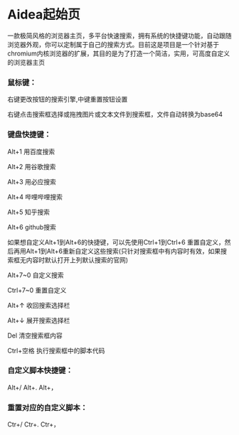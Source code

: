 # Aidea起始页
一款极简风格的浏览器主页，多平台快速搜索，拥有系统的快捷键功能，自动跟随浏览器外观，你可以定制属于自己的搜索方式。目前这是项目是一个针对基于chromium内核浏览器的扩展，其目的是为了打造一个简洁，实用，可高度自定义的浏览器主页

### 鼠标键：

右键更改按钮的搜索引擎,中键重置按钮设置

右键点击搜索框选择或拖拽图片或文本文件到搜索框，文件自动转换为base64

### 键盘快捷键：

Alt+1 用百度搜索

Alt+2 用谷歌搜索

Alt+3 用必应搜索

Alt+4 哔哩哔哩搜索

Alt+5 知乎搜索

Alt+6 github搜索

如果想自定义Alt+1到Alt+6的快捷键，可以先使用Ctrl+1到Ctrl+6 重置自定义，然后再用Alt+1到Alt+6重新自定义这些搜索(只针对搜索框中有内容时有效，如果搜索框无内容时默认打开上列默认搜索的官网)

Alt+7~0 自定义搜索

Ctrl+7~0 重置自定义


Alt+↑ 收回搜索选择栏

Alt+↓ 展开搜索选择栏

Del 清空搜索框内容

Ctrl+空格 执行搜索框中的脚本代码

### 自定义脚本快捷键：

Alt+/ Alt+. Alt+，

### 重置对应的自定义脚本：

Ctr+/  Ctr+. Ctr+，
